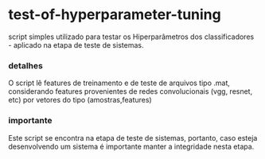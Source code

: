 # test-of-hyperparameter-tuning
script simples utilizado para testar os Hiperparâmetros dos classificadores - aplicado na etapa de teste de sistemas.


### detalhes

O script lê features de treinamento e de teste de arquivos tipo .mat, considerando features provenientes de redes convolucionais (vgg, resnet, etc) por vetores do tipo (amostras,features)

### importante

Este script se encontra na etapa de teste de sistemas, portanto, caso esteja desenvolvendo um sistema é importante manter a integridade nesta etapa.

